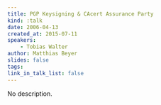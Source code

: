 ```yaml
---
title: PGP Keysigning & CAcert Assurance Party
kind: :talk
date: 2006-04-13
created_at: 2015-07-11
speakers:
    - Tobias Walter
author: Matthias Beyer
slides: false
tags:
link_in_talk_list: false
---
```


No description.
